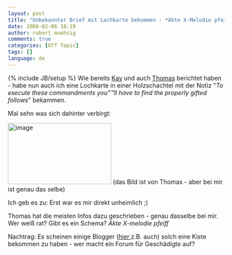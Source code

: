```yaml
---
layout: post
title: "Unbekannter Brief mit Lochkarte bekommen - *Akte X-Melodie pfeiff*"
date: 2008-02-06 18:19
author: robert.muehsig
comments: true
categories: [Off Topic]
tags: []
language: de
---
```

{% include JB/setup %}
Wie bereits <a href="http://www.giza-blog.de/KomischePostsendungAuchErhalten.aspx">Kay</a> und auch <a href="http://thomas.lippert.it/v4/2008/komische-postsendung/">Thomas</a> berichtet haben - habe nun auch ich eine Lochkarte in einer Holzschachtel mit der Notiz "<em>To execute these commandments you”™ll have to find the properly gifted follows</em>" bekammen.

Mal sehn was sich dahinter verbirgt:

<a href="{{BASE_PATH}}/assets/wp-images/image250.png"><img src="{{BASE_PATH}}/assets/wp-images/image-thumb229.png" style="border: 0px none " alt="image" border="0" height="142" width="240" /></a>
(das Bild ist von Thomas - aber bei mir ist genau das selbe)

Ich geb es zu: Erst war es mir direkt unheimlich ;)

Thomas hat die meisten Infos dazu geschrieben - genau dasselbe bei mir. Wer weiß rat? Gibt es ein Schema? *Akte X-melodie pfeiff*

Nachtrag: Es scheinen einige Blogger (<a href="http://bionic.kopfschmerzgenerator.de/archives/2008/02/04/mysterioese-holzkiste-mit-lochkarte/">hier </a>z.B. auch) solch eine Kiste bekommen zu haben - wer macht ein Forum für Geschädigte auf?
